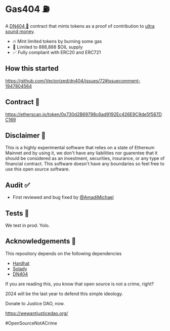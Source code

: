 # Gas404 ⛽

A [DN404 🥜](https://github.com/Vectorized/dn404) contract that mints tokens as a proof of contribution to [ultra sound money](https://ultrasound.money/).

- 🔥 Mint limited tokens by burning some gas
- 💎 Limited to 888,888 $OIL supply
- ✅ Fully compliant with ERC20 and ERC721

## How this started

https://github.com/Vectorized/dn404/issues/72#issuecomment-1947804564

## Contract 📝

https://etherscan.io/token/0x730d2B69798c6ad9192Ec426E9C9de5f587DC169

## Disclaimer 🧪

This is a highly experimental software that relies on a state of Ethereum Mainnet and by using it, we don't have any liabilities nor guarentee that it should be considered as an investment, securities, insurance, or any type of financial contract. This software doesn't have any boundaries so feel free to use this open source software.

## Audit ✅

- First reviewed and bug fixed by [@AmadiMichael](https://github.com/AmadiMichael)

## Tests 👨

We test in prod. Yolo.

## Acknowledgements 📙

This repository depends on the following dependencies

- [Hardhat](https://hardhat.org)
- [Solady](https://github.com/vectorized/solady)
- [DN404](https://github.com/Vectorized/dn404)

If you are reading this, you know that open source is not a crime, right?

2024 will be the last year to defend this simple ideology.

Donate to Justice DAO, now.

https://wewantjusticedao.org/

#OpenSourceNotACrime
